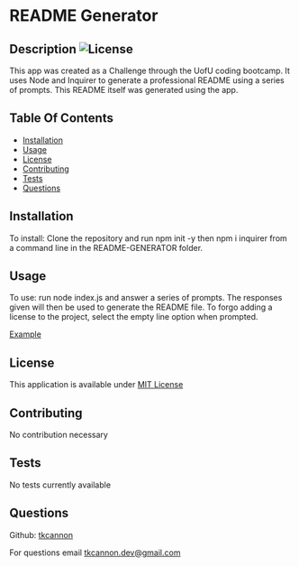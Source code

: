 
  # README Generator
  ## Description ![License](https://img.shields.io/badge/License-MIT-blue)
  This app was created as a Challenge through the UofU coding bootcamp. It uses Node and Inquirer to generate a professional README using a series of prompts. This README itself was generated using the app.
  ## Table Of Contents
  - [Installation](#installation)
  - [Usage](#usage)
  - [License](#license)
  - [Contributing](#contributing)
  - [Tests](#tests)
  - [Questions](#questions)
  ## Installation
  To install: Clone the repository and run npm init -y then npm i inquirer from a command line in the README-GENERATOR folder.
  ## Usage
  To use: run node index.js and answer a series of prompts. The responses given will then be used to generate the README file. To forgo adding a license to the project, select the empty line option when prompted.

  [Example](https://watch.screencastify.com/v/JwdSMkQYag1r4gAH13Tr)

  ## License
  This application is available under [MIT License](https://choosealicense.com/licenses/mit/)
  
  ## Contributing
  No contribution necessary
  ## Tests
  No tests currently available
  ## Questions
  Github:  [tkcannon](https://github.com/tkcannon)

  For questions email tkcannon.dev@gmail.com
